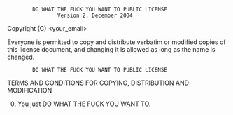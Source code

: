             DO WHAT THE FUCK YOU WANT TO PUBLIC LICENSE
                    Version 2, December 2004

 Copyright (C) <year> <yourname> <your_email>

 Everyone is permitted to copy and distribute verbatim or modified
 copies of this license document, and changing it is allowed as long
 as the name is changed.

            DO WHAT THE FUCK YOU WANT TO PUBLIC LICENSE
   TERMS AND CONDITIONS FOR COPYING, DISTRIBUTION AND MODIFICATION

  0. You just DO WHAT THE FUCK YOU WANT TO.
